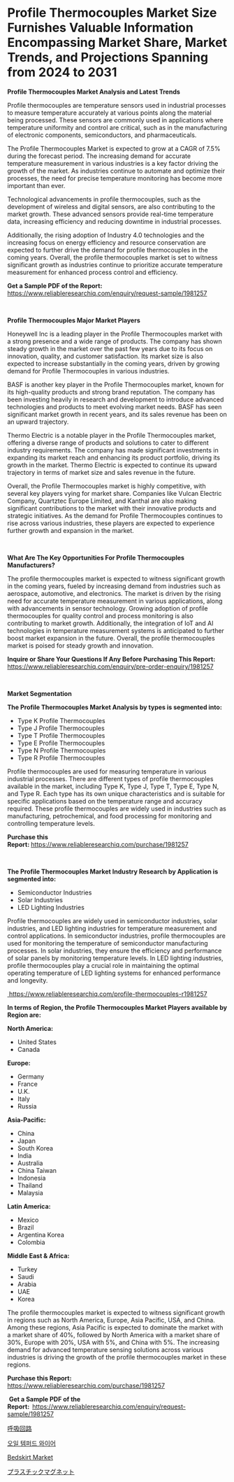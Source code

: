 <p><h1>Profile Thermocouples Market Size Furnishes Valuable Information Encompassing Market Share, Market Trends, and Projections Spanning from 2024 to 2031</h1></p><p><strong>Profile Thermocouples Market Analysis and Latest Trends</strong></p>
<p><p>Profile thermocouples are temperature sensors used in industrial processes to measure temperature accurately at various points along the material being processed. These sensors are commonly used in applications where temperature uniformity and control are critical, such as in the manufacturing of electronic components, semiconductors, and pharmaceuticals.</p><p>The Profile Thermocouples Market is expected to grow at a CAGR of 7.5% during the forecast period. The increasing demand for accurate temperature measurement in various industries is a key factor driving the growth of the market. As industries continue to automate and optimize their processes, the need for precise temperature monitoring has become more important than ever.</p><p>Technological advancements in profile thermocouples, such as the development of wireless and digital sensors, are also contributing to the market growth. These advanced sensors provide real-time temperature data, increasing efficiency and reducing downtime in industrial processes.</p><p>Additionally, the rising adoption of Industry 4.0 technologies and the increasing focus on energy efficiency and resource conservation are expected to further drive the demand for profile thermocouples in the coming years. Overall, the profile thermocouples market is set to witness significant growth as industries continue to prioritize accurate temperature measurement for enhanced process control and efficiency.</p></p>
<p><strong>Get a Sample PDF of the Report:&nbsp;</strong> <a href="https://www.reliableresearchiq.com/enquiry/request-sample/1981257">https://www.reliableresearchiq.com/enquiry/request-sample/1981257</a></p>
<p>&nbsp;</p>
<p><strong>Profile Thermocouples Major Market Players</strong></p>
<p><p>Honeywell Inc is a leading player in the Profile Thermocouples market with a strong presence and a wide range of products. The company has shown steady growth in the market over the past few years due to its focus on innovation, quality, and customer satisfaction. Its market size is also expected to increase substantially in the coming years, driven by growing demand for Profile Thermocouples in various industries.</p><p>BASF is another key player in the Profile Thermocouples market, known for its high-quality products and strong brand reputation. The company has been investing heavily in research and development to introduce advanced technologies and products to meet evolving market needs. BASF has seen significant market growth in recent years, and its sales revenue has been on an upward trajectory.</p><p>Thermo Electric is a notable player in the Profile Thermocouples market, offering a diverse range of products and solutions to cater to different industry requirements. The company has made significant investments in expanding its market reach and enhancing its product portfolio, driving its growth in the market. Thermo Electric is expected to continue its upward trajectory in terms of market size and sales revenue in the future.</p><p>Overall, the Profile Thermocouples market is highly competitive, with several key players vying for market share. Companies like Vulcan Electric Company, Quartztec Europe Limited, and Kanthal are also making significant contributions to the market with their innovative products and strategic initiatives. As the demand for Profile Thermocouples continues to rise across various industries, these players are expected to experience further growth and expansion in the market.</p></p>
<p>&nbsp;</p>
<p><strong>What Are The Key Opportunities For Profile Thermocouples Manufacturers?</strong></p>
<p><p>The profile thermocouples market is expected to witness significant growth in the coming years, fueled by increasing demand from industries such as aerospace, automotive, and electronics. The market is driven by the rising need for accurate temperature measurement in various applications, along with advancements in sensor technology. Growing adoption of profile thermocouples for quality control and process monitoring is also contributing to market growth. Additionally, the integration of IoT and AI technologies in temperature measurement systems is anticipated to further boost market expansion in the future. Overall, the profile thermocouples market is poised for steady growth and innovation.</p></p>
<p><strong>Inquire or Share Your Questions If Any Before Purchasing This Report:</strong> <a href="https://www.reliableresearchiq.com/enquiry/pre-order-enquiry/1981257">https://www.reliableresearchiq.com/enquiry/pre-order-enquiry/1981257</a></p>
<p>&nbsp;</p>
<p><strong>Market Segmentation</strong></p>
<p><strong>The Profile Thermocouples Market Analysis by types is segmented into:</strong></p>
<p><ul><li>Type K Profile Thermocouples</li><li>Type J Profile Thermocouples</li><li>Type T Profile Thermocouples</li><li>Type E Profile Thermocouples</li><li>Type N Profile Thermocouples</li><li>Type R Profile Thermocouples</li></ul></p>
<p><p>Profile thermocouples are used for measuring temperature in various industrial processes. There are different types of profile thermocouples available in the market, including Type K, Type J, Type T, Type E, Type N, and Type R. Each type has its own unique characteristics and is suitable for specific applications based on the temperature range and accuracy required. These profile thermocouples are widely used in industries such as manufacturing, petrochemical, and food processing for monitoring and controlling temperature levels.</p></p>
<p><strong>Purchase this Report:&nbsp;</strong><a href="https://www.reliableresearchiq.com/purchase/1981257">https://www.reliableresearchiq.com/purchase/1981257</a></p>
<p>&nbsp;</p>
<p><strong>The Profile Thermocouples Market Industry Research by Application is segmented into:</strong></p>
<p><ul><li>Semiconductor Industries</li><li>Solar Industries</li><li>LED Lighting Industries</li></ul></p>
<p><p>Profile thermocouples are widely used in semiconductor industries, solar industries, and LED lighting industries for temperature measurement and control applications. In semiconductor industries, profile thermocouples are used for monitoring the temperature of semiconductor manufacturing processes. In solar industries, they ensure the efficiency and performance of solar panels by monitoring temperature levels. In LED lighting industries, profile thermocouples play a crucial role in maintaining the optimal operating temperature of LED lighting systems for enhanced performance and longevity.</p></p>
<p><a href="https://www.reliableresearchiq.com/profile-thermocouples-r1981257">&nbsp;https://www.reliableresearchiq.com/profile-thermocouples-r1981257</a></p>
<p><strong>In terms of Region, the Profile Thermocouples Market Players available by Region are:</strong></p>
<p>
    <p> <strong> North America: </strong>
        <ul>
            <li>United States</li>
            <li>Canada</li>
        </ul>
        </p> 
    <p> <strong> Europe: </strong>
        <ul>
            <li>Germany</li>
            <li>France</li>
            <li>U.K.</li>
            <li>Italy</li>
            <li>Russia</li>
        </ul>
        </p> 
    <p> <strong> Asia-Pacific: </strong>
        <ul>
            <li>China</li>
            <li>Japan</li>
            <li>South Korea</li>
            <li>India</li>
            <li>Australia</li>
            <li>China Taiwan</li>
            <li>Indonesia</li>
            <li>Thailand</li>
            <li>Malaysia</li>
        </ul>
        </p> 
    <p> <strong> Latin America: </strong>
        <ul>
            <li>Mexico</li>
            <li>Brazil</li>
            <li>Argentina Korea</li>
            <li>Colombia</li>
        </ul>
        </p> 
    <p> <strong> Middle East & Africa: </strong>
        <ul>
            <li>Turkey</li>
            <li>Saudi</li>
            <li>Arabia</li>
            <li>UAE</li>
            <li>Korea</li>
        </ul>
    </p>
    </p>
<p><p>The profile thermocouples market is expected to witness significant growth in regions such as North America, Europe, Asia Pacific, USA, and China. Among these regions, Asia Pacific is expected to dominate the market with a market share of 40%, followed by North America with a market share of 30%, Europe with 20%, USA with 5%, and China with 5%. The increasing demand for advanced temperature sensing solutions across various industries is driving the growth of the profile thermocouples market in these regions.</p></p>
<p><strong>Purchase this Report: </strong><a href="https://www.reliableresearchiq.com/purchase/1981257">https://www.reliableresearchiq.com/purchase/1981257</a></p>
<p>&nbsp;<strong>Get a Sample PDF of the Report:&nbsp;&nbsp;</strong><a href="https://www.reliableresearchiq.com/enquiry/request-sample/1981257">https://www.reliableresearchiq.com/enquiry/request-sample/1981257</a></p>
<p><strong></strong></p>
<p><p><a href="https://medium.com/@mares423/%E3%82%B0%E3%83%AD%E3%83%BC%E3%83%90%E3%83%AB%E3%81%AA%E5%91%BC%E5%90%B8%E5%9B%9E%E8%B7%AF%E5%B8%82%E5%A0%B4%E3%81%AE%E8%A6%8F%E6%A8%A1%E3%81%AF-cagr-8-9-%E3%81%AB%E9%81%94%E3%81%99%E3%82%8B%E3%81%A8%E4%BA%88%E6%83%B3%E3%81%95%E3%82%8C%E3%81%A6%E3%81%84%E3%81%BE%E3%81%99-%E3%81%93%E3%81%AE%E3%83%AC%E3%83%9D%E3%83%BC%E3%83%88%E3%81%AF-%E5%B8%82%E5%A0%B4%E3%81%AE%E6%88%90%E9%95%B7-%E3%83%88%E3%83%AC%E3%83%B3%E3%83%89-%E6%A9%9F%E4%BC%9A-%E3%81%8A%E3%82%88%E3%81%B32024%E5%B9%B4%E3%81%8B%E3%82%892031%E5%B9%B4%E3%81%BE%E3%81%A7%E3%81%AE%E4%BA%88%E6%B8%AC%E3%82%92%E3%82%AB%E3%83%90%E3%83%BC%E3%81%97%E3%81%A6%E3%81%84%E3%81%BE%E3%81%99-8384307dc043">呼吸回路</a></p><p><a href="https://github.com/laholand/Market-Research-Report-List-5/blob/main/759188541553.md">오일 템퍼드 와이어</a></p><p><a href="https://github.com/JosephMorgnmelgfbX/Market-Research-Report-List-1/blob/main/bedskirt-market.md">Bedskirt Market</a></p><p><a href="https://github.com/mohamedbakry57/Market-Research-Report-List-5/blob/main/739544031909.md">プラスチックマグネット</a></p></p>
